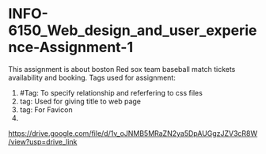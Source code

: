 # INFO-6150_Web_design_and_user_experience-Assignment-1
This assignment is about boston Red sox team baseball match tickets availability and booking.
Tags used for assignment:
1. #<link rel="#" href="#"/>Tag: To specify relationship and referfering to css files
2. <title></title> tag: Used for giving title to web page
3. <link rel="icon" type="image/x-icon" href="#"/> tag: For Favicon
4. 

https://drive.google.com/file/d/1v_oJNMB5MRaZN2ya5DpAUGgzJZV3cR8W/view?usp=drive_link

